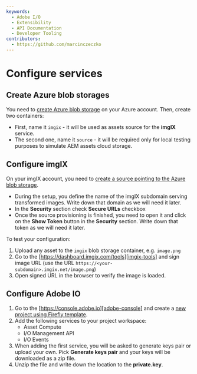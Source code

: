 ```yaml
---
keywords:
  - Adobe I/O
  - Extensibility
  - API Documentation
  - Developer Tooling
contributors: 
  - https://github.com/marcinczeczko 
---
```


# Configure services

## Create Azure blob storages

You need to [create Azure blob storage][create-azure-blob] on your Azure account. Then, create two containers:

- First, name it `imgix` - it will be used as assets source for the **imgIX** service.
- The second one, name it `source` - it will be required only for local testing purposes to simulate AEM assets cloud
  storage.

## Configure imgIX

On your imgIX account, you need to [create a source pointing to the Azure blob storage][imgix-create-azure-source].

- During the setup, you define the name of the imgIX subdomain serving transformed images. Write down that domain as we
  will need it later.
- In the **Security** section check **Secure URLs** checkbox
- Once the source provisioning is finished, you need to open it and click on the **Show Token** button in the
  **Security** section. Write down that token as we will need it later.

To test your configuration:

1. Upload any asset to the `imgix` blob storage container, e.g. `image.png`
2. Go to the [https://dashboard.imgix.com/tools][imgix-tools] and sign image URL (use the URL
   `https://<your-subdomain>.imgix.net/image.png`)
3. Open signed URL in the browser to verify the image is loaded.

## Configure Adobe IO

1. Go to the [https://console.adobe.io][adobe-console] and create a [new project using Firefly template][adobe-console-firefly-template].
1. Add the following services to your project workspace:
   - Asset Compute
   - I/O Management API
   - I/O Events
2. When adding the first service, you will be asked to generate keys pair or upload your own. Pick **Generate keys
   pair** and your keys will be downloaded as a zip file.
3. Unzip the file and write down the location to the **private.key**.

[create-azure-blob]: https://docs.microsoft.com/en-us/azure/storage/blobs/storage-quickstart-blobs-portal 'Create storage account and container'
[imgix-create-azure-source]: https://docs.imgix.com/setup/creating-sources/microsoft-azure 'Setting up your Microsoft Azure Source'
[imgix-tools]: https://dashboard.imgix.com/tools
[adobe-console]: https://console.adobe.io 'Adobe IO Console'
[adobe-console-firefly-template]: ../../getting_started/first_app.md#2-creating-a-new-project-on-developer-console 'Creating new project on Adobe developer console'